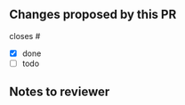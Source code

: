 <!-- Thanks for submitting a pull request to Muxer :) -->

## Changes proposed by this PR

closes # <!-- remove if no existing issue -->

<!--
  Summarize your changes as a checklist, leaving any unfinished work as unchecked
  items. Please include reasoning and key decisions to help the reviewer
  understand the changes.
-->

* [x] done
* [ ] todo

## Notes to reviewer

<!--
  If needed, leave any special pointers for reviewing or testing your PR.
-->
